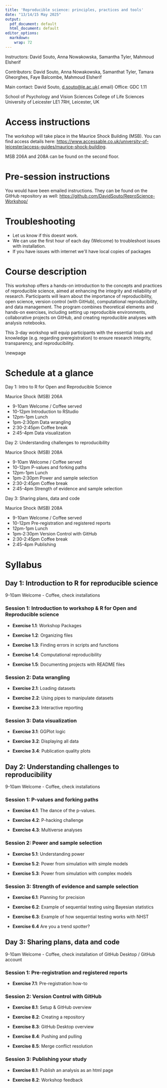 ```yaml
---
title: 'Reproducible science: principles, practices and tools'
date: "13/14/15 May 2025"
output:
  pdf_document: default
  html_document: default
editor_options: 
  markdown: 
    wrap: 72
---
```


Instructors: David Souto, Anna Nowakowska, Samantha Tyler, Mahmoud
Elsherif

Contributors: David Souto, Anna Nowakowska, Samanthat Tyler, Tamara
Gheorghes, Faye Balcombe, Mahmoud Elsherif

Main contact: David Souto,
[d.souto\@le.ac.uk](mailto:d.souto@le.ac.uk){.email} Office: GDC 1.11

School of Psychology and Vision Sciences College of Life Sciences
University of Leicester LE1 7RH, Leicester, UK

# Access instructions

The workshop will take place in the Maurice Shock Building (MSB). You
can find access details here:
<https://www.accessable.co.uk/university-of-leicester/access-guides/maurice-shock-building>.

MSB 206A and 208A can be found on the second floor.

# Pre-session instructions

You would have been emailed instructions. They can be found on the
GitHub repository as well:
<https://github.com/DavidSouto/ReproScience-Workshop/>

# Troubleshooting

-   Let us know if this doesnt work.
-   We can use the first hour of each day (Welcome) to troubleshoot
    issues with installation.
-   If you have issues with internet we'll have local copies of packages

# Course description

This workshop offers a hands-on introduction to the concepts and
practices of reproducible science, aimed at enhancing the integrity and
reliability of research. Participants will learn about the importance of
reproducibility, open science, version control (with GitHub),
computational reproducibility, and data management. The program combines
theoretical elements and hands-on exercises, including setting up
reproducible environments, collaborative projects on GitHub, and
creating reproducible analyses with analysis notebooks.

This 3-day workshop will equip participants with the essential tools and
knowledge (e.g. regarding preregistration) to ensure research integrity,
transparency, and reproducibility.

\newpage

# Schedule at a glance

Day 1: Intro to R for Open and Reproducible Science

Maurice Shock (MSB) 206A

-   9-10am Welcome / Coffee served
-   10-12pm Introduction to RStudio
-   12pm-1pm Lunch
-   1pm-2:30pm Data wrangling
-   2:30-2:45pm Coffee break
-   2:45-4pm Data visualization

Day 2: Understanding challenges to reproducibility

Maurice Shock (MSB) 208A

-   9-10am Welcome / Coffee served
-   10-12pm P-values and forking paths
-   12pm-1pm Lunch
-   1pm-2:30pm Power and sample selection
-   2:30-2:45pm Coffee break
-   2:45-4pm Strength of evidence and sample selection

Day 3: Sharing plans, data and code

Maurice Shock (MSB) 208A

-   9-10am Welcome / Coffee served
-   10-12pm Pre-registration and registered reports
-   12pm-1pm Lunch
-   1pm-2:30pm Version Control with GitHub
-   2:30-2:45pm Coffee break
-   2:45-4pm Publishing

# Syllabus

## Day 1: Introduction to R for reproducible science

9-10am Welcome - Coffee, check installations

### Session 1: Introduction to workshop & R for Open and Reproducible science

-   **Exercise 1.1**: Workshop Packages

-   **Exercise 1.2**: Organizing files

-   **Exercise 1.3**: Finding errors in scripts and functions

-   **Exercise 1.4**: Computational reproducibility

-   **Exercise 1.5**: Documenting projects with README files

### Session 2: Data wrangling

-   **Exercise 2.1**: Loading datasets

-   **Exercise 2.2**: Using pipes to manipulate datasets

-   **Exercise 2.3**: Interactive reporting

### Session 3: Data visualization

-   **Exercise 3.1**: GGPlot logic

-   **Exercise 3.2**: Displaying all data

-   **Exercise 3.4**: Publication quality plots

## Day 2: Understanding challenges to reproducibility

9-10am Welcome - Coffee, check installations

### Session 1: P-values and forking paths

-   **Exercise 4.1**: The dance of the p-values.

-   **Exercise 4.2**: P-hacking challenge

-   **Exercise 4.3**: Multiverse analyses

### Session 2: Power and sample selection

-   **Exercise 5.1**: Understanding power

-   **Exercise 5.2**: Power from simulation with simple models

-   **Exercise 5.3**: Power from simulation with complex models

### Session 3: Strength of evidence and sample selection

-   **Exercise 6.1**: Planning for precision

-   **Exercise 6.2**: Example of sequential testing using Bayesian
    statistics

-   **Exercise 6.3**: Example of how sequential testing works with NHST

-   **Exercise 6.4** Are you a trend spotter?

## Day 3: Sharing plans, data and code

9-10am Welcome - Coffee, check installation of GitHub Desktop / GitHub
account

### Session 1: Pre-registration and registered reports

-   **Exercise 7.1**: Pre-registration how-to

### Session 2: Version Control with GitHub

-   **Exercise 8.1**: Setup & GitHub overview

-   **Exercise 8.2**: Creating a repository

-   **Exercise 8.3**: GitHub Desktop overview

-   **Exercise 8.4**: Pushing and pulling

-   **Exercise 8.5**: Merge conflict resolution

### Session 3: Publishing your study

-   **Exercise 8.1**: Publish an analysis as an html page

-   **Exercise 8.2**: Workshop feedback
